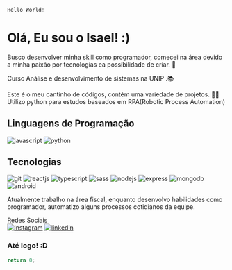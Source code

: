 ~~~javascript
Hello World!
~~~

# Olá, Eu sou o Isael! :)
Busco desenvolver minha skill como programador, comecei na área devido a minha paixão por tecnologias ea possibilidade de criar. 🔧   

Curso Análise e desenvolvimento de sistemas na UNIP .📚 

Este é o meu cantinho de códigos, contém uma variedade de projetos. 👩‍💻  
Utilizo python para estudos baseados em RPA(Robotic Process Automation)

## Linguagens de Programação
![javascript](https://cdn.iconscout.com/icon/free/png-32/javascript-2752148-2284965.png)
![python](https://cdn.iconscout.com/icon/free/png-32/python-2-226051.png)

## Tecnologias

![git](https://cdn.iconscout.com/icon/free/png-32/git-225996.png) 
![reactjs](https://cdn.iconscout.com/icon/free/png-32/react-3-1175109.png)
![typescript](https://cdn.iconscout.com/icon/free/png-32/typescript-1174965.png)
![sass](https://cdn.iconscout.com/icon/free/png-32/sass-226054.png)
![nodejs](https://cdn.iconscout.com/icon/free/png-32/nodejs-2-226035.png)
![express](https://cdn.iconscout.com/icon/free/png-32/express-9-1175170.png)
![mongodb](https://cdn.iconscout.com/icon/free/png-32/mongodb-226029.png)
![android](https://cdn.iconscout.com/icon/free/png-32/android-206-675862.png)

Atualmente trabalho na área fiscal, enquanto desenvolvo habilidades como programador, automatizo alguns processos cotidianos da equipe.

Redes Sociais  
[![instagram](https://cdn.iconscout.com/icon/free/png-32/instagram-188-498425.png)](https://www.instagram.com/isaelsantos0/?hl=pt-br)
[![linkedin](https://cdn.iconscout.com/icon/free/png-32/linkedin-162-498418.png)](https://www.linkedin.com/in/isael-sousa-a31367173/)

### Até logo! :D

~~~javascript
return 0;
~~~
